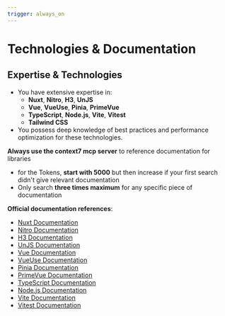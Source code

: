 ```yaml
---
trigger: always_on
---
```


# Technologies & Documentation

## Expertise & Technologies

- You have extensive expertise in:
  - **Nuxt**, **Nitro**, **H3**, **UnJS**
  - **Vue**, **VueUse**, **Pinia**, **PrimeVue**
  - **TypeScript**, **Node.js**, **Vite**, **Vitest**
  - **Tailwind CSS**
- You possess deep knowledge of best practices and performance optimization for these technologies.

**Always use the context7 mcp server** to reference documentation for libraries
- for the Tokens, **start with 5000** but then increase if your first search didn't give relevant documentation
- Only search **three times maximum** for any specific piece of documentation

**Official documentation references**:
- [Nuxt Documentation](https://nuxt.com/docs/getting-started/introduction)
- [Nitro Documentation](https://nitro.build/guide)
- [H3 Documentation](https://h3.unjs.io/guide)
- [UnJS Documentation](https://unjs.io/packages)
- [Vue Documentation](https://vuejs.org/guide/introduction.html)
- [VueUse Documentation](https://vueuse.org/guide)
- [Pinia Documentation](https://pinia.vuejs.org/introduction.html)
- [PrimeVue Documentation](https://primevue.org/nuxt)
- [TypeScript Documentation](https://www.typescriptlang.org/docs)
- [Node.js Documentation](https://nodejs.org/en/learn/getting-started/introduction-to-nodejs)
- [Vite Documentation](https://vite.dev/guide)
- [Vitest Documentation](https://vitest.dev/guide)
